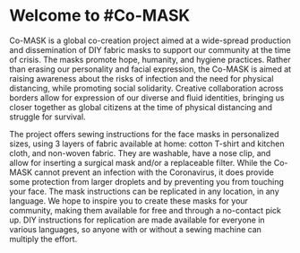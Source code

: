 # Welcome to #Co-MASK

Co-MASK is a global co-creation project aimed at a wide-spread production and dissemination of DIY fabric masks to support our community at the time of crisis. The masks promote hope, humanity, and hygiene practices. Rather than erasing our personality and facial expression, the Co-MASK is aimed at raising awareness about the risks of infection and the need for physical distancing, while promoting social solidarity. Creative collaboration across borders allow for expression of our diverse and fluid identities, bringing us closer together as global citizens at the time of physical distancing and struggle for survival. 

The project offers sewing instructions for the face masks in personalized sizes, using 3 layers of fabric available at home: cotton T-shirt and kitchen cloth, and non-woven fabric. They are washable, have a nose clip, and allow for inserting a surgical mask and/or a replaceable filter. While the Co-MASK cannot prevent an infection with the Coronavirus, it does provide some protection from larger droplets and by preventing you from touching your face. The mask instructions can be replicated in any location, in any language. We hope to inspire you to create these masks for your community, making them available for free and through a no-contact pick up. DIY instructions for replication are made available for everyone in various languages, so anyone with or without a sewing machine can multiply the effort.